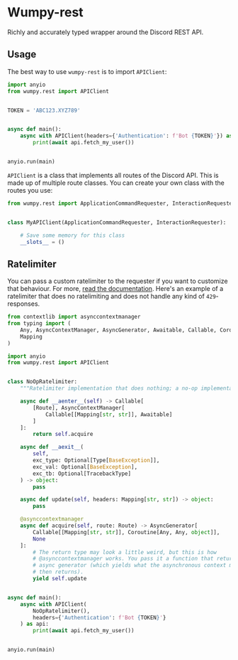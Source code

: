 # Wumpy-rest

Richly and accurately typed wrapper around the Discord REST API.

## Usage

The best way to use `wumpy-rest` is to import `APIClient`:

```python
import anyio
from wumpy.rest import APIClient


TOKEN = 'ABC123.XYZ789'


async def main():
    async with APIClient(headers={'Authentication': f'Bot {TOKEN}'}) as api:
        print(await api.fetch_my_user())


anyio.run(main)
```

`APIClient` is a class that implements all routes of the Discord API. This is
made up of multiple route classes. You can create your own class with the
routes you use:

```python
from wumpy.rest import ApplicationCommandRequester, InteractionRequester


class MyAPIClient(ApplicationCommandRequester, InteractionRequester):

    # Save some memory for this class
    __slots__ = ()
```

## Ratelimiter

You can pass a custom ratelimiter to the requester if you want to customize
that behaviour. For more, [read the documentation](https://wumpy.rtfd.io).
Here's an example of a ratelimiter that does no ratelimiting and does not
handle any kind of `429`-responses.

```python
from contextlib import asynccontextmanager
from typing import (
    Any, AsyncContextManager, AsyncGenerator, Awaitable, Callable, Coroutine,
    Mapping
)

import anyio
from wumpy.rest import APIClient


class NoOpRatelimiter:
    """Ratelimiter implementation that does nothing; a no-op implementation."""

    async def __aenter__(self) -> Callable[
        [Route], AsyncContextManager[
            Callable[[Mapping[str, str]], Awaitable]
        ]
    ]:
        return self.acquire

    async def __aexit__(
        self,
        exc_type: Optional[Type[BaseException]],
        exc_val: Optional[BaseException],
        exc_tb: Optional[TracebackType]
    ) -> object:
        pass

    async def update(self, headers: Mapping[str, str]) -> object:
        pass

    @asynccontextmanager
    async def acquire(self, route: Route) -> AsyncGenerator[
        Callable[[Mapping[str, str]], Coroutine[Any, Any, object]],
        None
    ]:
        # The return type may look a little weird, but this is how
        # @asynccontextmanager works. You pass it a function that returns an
        # async generator (which yields what the asynchronous context manager
        # then returns).
        yield self.update


async def main():
    async with APIClient(
        NoOpRatelimiter(),
        headers={'Authentication': f'Bot {TOKEN}'}
    ) as api:
        print(await api.fetch_my_user())


anyio.run(main)
```
